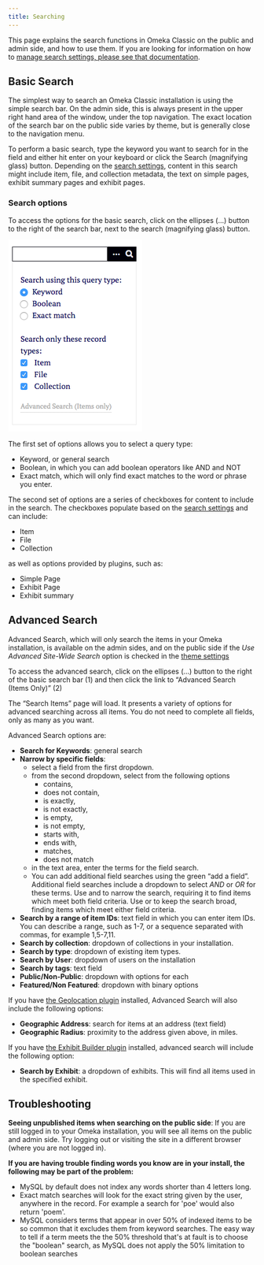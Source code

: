```yaml
---
title: Searching
---
```

This page explains the search functions in Omeka Classic on the public and admin side, and how to use them. If you are looking for information on how to [manage search settings, please see that documentation](../Admin/Settings/Search_Settings.md).

Basic Search
-------------
The simplest way to search an Omeka Classic installation is using the simple search bar. On the admin side, this is always present in the upper right hand area of the window, under the top navigation. The exact location of the search bar on the public side varies by theme, but is generally close to the navigation menu. 

To perform a basic search, type the keyword you want to search for in the field and either hit enter on your keyboard or click the Search (magnifying glass) button. Depending on the [search settings](../Admin/Settings/Search_Settings.md), content in this search might include item, file, and collection metadata, the text on simple pages, exhibit summary pages and exhibit pages. 

### Search options
To access the options for the basic search, click on the ellipses (...) button to the right of the search bar, next to the search (magnifying glass) button.

![Search options, as seen on the public side](/doc_files/searchExpanded.png)

The first set of options allows you to select a query type:

- Keyword, or general search
- Boolean, in which you can add boolean operators like AND and NOT
- Exact match, which will only find exact matches to the word or phrase you enter.

The second set of options are a series of checkboxes for content to include in the search. The checkboxes populate based on the [search settings](../Admin/Settings/Search_Settings.md) and can include:

- Item
- File
- Collection

as well as options provided by plugins, such as:

- Simple Page
- Exhibit Page
- Exhibit summary

Advanced Search
----------------
Advanced Search, which will only search the items in your Omeka installation, is available on the admin sides, and on the public side if the *Use Advanced Site-Wide Search* option is checked in the [theme settings](../Admin/Appearance/Themes.md) 

To access the advanced search, click on the ellipses (…) button to the right of the basic search bar (1) and then click the link to “Advanced Search (Items Only)” (2)

The “Search Items” page will load. It presents a variety of options for advanced searching across all items. You do not need to complete all fields, only as many as you want.

Advanced Search options are:

- **Search for Keywords**: general search
- **Narrow by specific fields**:
    - select a field from the first dropdown. 
    - from the second dropdown, select from the following options
        - contains, 
        - does not contain, 
        - is exactly, 
        - is not exactly, 
        - is empty, 
        - is not empty, 
        - starts with, 
        - ends with, 
        - matches, 
        - does not match
    - in the text area, enter the terms for the field search.
    - You can add additional field searches using the green “add a field”. Additional field searches include a dropdown to select *AND* or *OR* for these terms. Use and to narrow the search, requiring it to find items which meet both field criteria. Use or to keep the search broad, finding items which meet either field criteria.
- **Search by a range of item IDs**: text field in which you can enter item IDs. You can describe a range, such as 1-7, or a sequence separated with commas, for example 1,5-7,11.
- **Search by collection**: dropdown of collections in your installation.
- **Search by type**: dropdown of existing item types.
- **Search by User**: dropdown of users on the installation
- **Search by tags**: text field
- **Public/Non-Public**: dropdown with options for each
- **Featured/Non Featured**: dropdown with binary options

If you have [the Geolocation plugin](../Plugins/Geolocation.md) installed, Advanced Search will also include the following options:
- **Geographic Address**: search for items at an address (text field)
- **Geographic Radius**: proximity to the address given above, in miles. 

If you have [the Exhibit Builder plugin](../Plugins/ExhibitBuilder.md) installed, advanced search will include the following option:
- **Search by Exhibit**: a dropdown of exhibits. This will find all items used in the specified exhibit.

Troubleshooting
---------------------------------------------------
**Seeing unpublished items when searching on the public side**:
If you are still logged in to your Omeka installation, you will see all items on the public and admin side. Try logging out or visiting the site in a different browser (where you are not logged in).

**If you are having trouble finding words you know are in your install, the following may be part of the problem:**

-   MySQL by default does not index any words shorter than 4 letters long.
-   Exact match searches will look for the exact string given by the user, anywhere in the record. For example a search for 'poe' would also return 'poem'.
-   MySQL considers terms that appear in over 50% of indexed items to be so common that it excludes them from keyword searches. The easy way to tell if a term meets the the 50% threshold that's at fault is to choose the "boolean" search, as MySQL does not apply the 50% limitation to boolean searches
